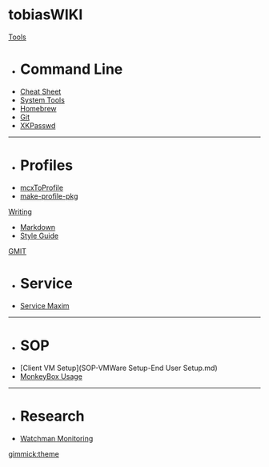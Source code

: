 # tobiasWIKI

[Tools]()

* # Command Line
* [Cheat Sheet](command-line-cheat-sheet.md)
* [System Tools](system-imaging.md)
* [Homebrew](homebrew.md)
* [Git](git.md)
* [XKPasswd](xkpasswd.md)
----
* # Profiles
* [mcxToProfile](using-mcxToProfile.md)
* [make-profile-pkg](using-make-profile-pkg.md)

[Writing]()

* [Markdown](markdown-starter-kit.md)
* [Style Guide](gmit-style-guide.md)

[GMIT]()

* # Service
* [Service Maxim](gmit-service-maxim.md)
----
* # SOP
* [Client VM Setup](SOP-VMWare Setup-End User Setup.md)
* [MonkeyBox Usage](SOP-MonkeyBox-usage.md)
----
* # Research
* [Watchman Monitoring](watchman-deployment-research.md)

[gimmick:theme](flatly)